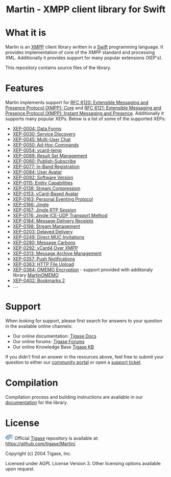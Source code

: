 <!--<p align="center">
  <a href="https://tigase.net/">
    <img
      alt="YouTrack Agile Boards"
      src="/assets/Agile_Board.png"
      width="600"
    />
  </a>
</p>-->

<h1 align="center">
  Martin - XMPP client library for Swift
</h1>

<!--<p align="center">
  <img alt="Tigase Tigase Logo" src="/assets/tigase-logo.png" width="25"/>
  <img src="https://tc.tigase.net/app/rest/builds/buildType:(id:TigaseXmlTools_Build)/statusIcon" width="100"/>
</p>-->

# What it is

Martin is an [XMPP](https://xmpp.org) client library written in a [Swift](https://swift.org) programming language. 
It provides implementation of core of the XMPP standard and processing XML. Additionally it provides support for many popular extensions (XEP's). 

This repository contains source files of the library.

# Features
Martin implements support for [RFC 6120: Extensible Messaging and Presence Protocol (XMPP): Core](https://xmpp.org/rfcs/rfc6120.html) and [RFC 6121: Extensible Messaging and Presence Protocol (XMPP): Instant Messaging and Presence](https://xmpp.org/rfcs/rfc6121.html).
Additionally it supports many popular XEPs. Below is a list of some of the supported XEPs:

* [XEP-0004: Data Forms](https://xmpp.org/extensions/xep-0004.html)
* [XEP-0030: Service Discovery](https://xmpp.org/extensions/xep-0030.html)
* [XEP-0045: Multi-User Chat](https://xmpp.org/extensions/xep-0045.html)
* [XEP-0050: Ad-Hoc Commands](https://xmpp.org/extensions/xep-0050.html)
* [XEP-0054: vcard-temp](https://xmpp.org/extensions/xep-0054.html)
* [XEP-0069: Result Set Management](https://xmpp.org/extensions/xep-0059.html)
* [XEP-0060: Publish-Subscribe](https://xmpp.org/extensions/xep-0060.html)
* [XEP-0077: In-Band Registration](https://xmpp.org/extensions/xep-0077.html)
* [XEP-0084: User Avatar](https://xmpp.org/extensions/xep-0084.html)
* [XEP-0092: Software Version](https://xmpp.org/extensions/xep-0092.html)
* [XEP-0115: Entity Capabilities](https://xmpp.org/extensions/xep-0115.html)
* [XEP-0138: Stream Compression](https://xmpp.org/extensions/xep-0138.html)
* [XEP-0153: vCard-Based Avatar](https://xmpp.org/extensions/xep-0153.html)
* [XEP-0163: Personal Eventing Protocol](https://xmpp.org/extensions/xep-0163.html)
* [XEP-0166: Jingle](https://xmpp.org/extensions/xep-0166.html)
* [XEP-0167: Jingle RTP Session](https://xmpp.org/extensions/xep-0167.html)
* [XEP-0176: Jingle ICE-UDP Transport Method](https://xmpp.org/extensions/xep-0176.html)
* [XEP-0184: Message Delivery Receipts](https://xmpp.org/extensions/xep-0184.html)
* [XEP-0198: Stream Management](https://xmpp.org/extensions/xep-0198.html)
* [XEP-0203: Delayed Delivery](https://xmpp.org/extensions/xep-0203.html)
* [XEP-0249: Direct MUC Invitations](https://xmpp.org/extensions/xep-0249.html)
* [XEP-0280: Message Carbons](https://xmpp.org/extensions/xep-0280.html)
* [XEP-0292: vCard4 Over XMPP](https://xmpp.org/extensions/xep-0292.html)
* [XEP-0313: Message Archive Management](https://xmpp.org/extensions/xep-0313.html)
* [XEP-0357: Push Notifications](https://xmpp.org/extensions/xep-0357.html)
* [XEP-0363: HTTP File Upload](https://xmpp.org/extensions/xep-0363.html)
* [XEP-0384: OMEMO Encryption](https://xmpp.org/extensions/xep-0384.html) - support provided with additonaly library [MartinOMEMO](https://github.com/tigase/martin-omemo/)
* [XEP-0402: Bookmarks 2](https://xmpp.org/extensions/xep-0402.html)
* ....

# Support

When looking for support, please first search for answers to your question in the available online channels:

* Our online documentation: [Tigase Docs](https://docs.tigase.net)
* Our online forums: [Tigase Forums](https://help.tigase.net/portal/community)
* Our online Knowledge Base [Tigase KB](https://help.tigase.net/portal/kb)

If you didn't find an answer in the resources above, feel free to submit your question to either our 
[community portal](https://help.tigase.net/portal/community) or open a [support ticket](https://help.tigase.net/portal/newticket).
 
# Compilation 

Compilation process and building instructions are available in our [documentation](https://docs.tigase.net/tigase-swift/master-snapshot/Tigase_Swift_Guide/html/) for the library.

# License

<img alt="Tigase Tigase Logo" src="https://github.com/tigase/website-assets/blob/master/tigase/images/tigase-logo.png?raw=true" width="25"/> Official <a href="https://tigase.net/">Tigase</a> repository is available at: https://github.com/tigase/Martin/.

Copyright (c) 2004 Tigase, Inc.

Licensed under AGPL License Version 3. Other licensing options available upon request.

